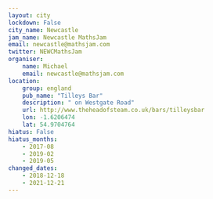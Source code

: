 ```yaml
---
layout: city                                           
lockdown: False
city_name: Newcastle                                                               
jam_name: Newcastle MathsJam
email: newcastle@mathsjam.com
twitter: NEWCMathsJam
organiser:
    name: Michael
    email: newcastle@mathsjam.com
location:
    group: england
    pub_name: "Tilleys Bar"
    description: " on Westgate Road"
    url: http://www.theheadofsteam.co.uk/bars/tilleysbar
    lon: -1.6206474
    lat: 54.9704764
hiatus: False
hiatus_months:
    - 2017-08
    - 2019-02
    - 2019-05
changed_dates:
    - 2018-12-18
    - 2021-12-21
---
```

